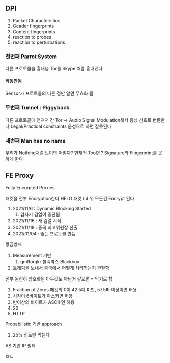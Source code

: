 ## DPI
1. Packet Characteristics
2. Geader fingerprints
3. Content fingerprints
4. reaction to probes
5. reaction to perturbations


### 첫번째 Parrot System
다른 프로토콜을 흉내냄 Tor를 Skype 처럼 흉내낸다
#### 작동안됨
Sensor가 프로토콜의 다른 점만 알면 무효화 됨

### 두번째 Tunnel : Piggyback
다른 프로토콜에 언혀저 감
Tor -> Audio Signal 
Modulation해서 음성 신호로 변환한다
Legal/Practical constraints 음성으로 하면 잘못된다

### 새번째 Man has no name
우리가 Nothing처럼 보이면 어떨까?
현재의 Tool은? Signature와 Fingerprint를 못하게 한다

## FE Proxy
Fully Encrypted Proxies

패킷을 전부 Encryption한다
HELO 패킷
L4 위 모든건 Encrypt 된다

1. 2021/11/6 : Dynamic Blocking Started
	1. 갑자기 검열이 중단됨
2. 2021/11/16 : 새 검열 시작
3. 2021/11/18 : 중국 최고위원장 선출
4. 2021/01/04 : 뚫는 프로토콜 만듬

황금방패
1. Measurement 기반
	1. qmfforqkr 블랙박스 Blackbox
2. 트래픽을 보내서 중국에서 어떻게 처리하는지 관찰함

전부 완전히 암호화됨
아무것도 아닌거 같으면 = 막기로 함
1. Fraction of Zeros 패킷의 0이 42.5퍼 미만, 57.5퍼 이상이면 허용
2. 시작이 6바이트가 아스키면  허용
3. 반이상의 바이트가 ASCII 면 허용
4. 20
5. HTTP

Probabilistic 기반 approach
1. 25% 정도만 막는다

AS 기반 IP 필터


ㅁㄴ
